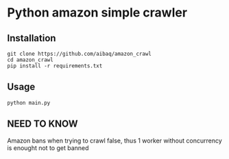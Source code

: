 Python amazon simple crawler
==============

## Installation
```
git clone https://github.com/aibaq/amazon_crawl
cd amazon_crawl
pip install -r requirements.txt
```

## Usage
```
python main.py
```

## NEED TO KNOW
Amazon bans when trying to crawl false, thus 1 worker without concurrency is enought not to get banned
